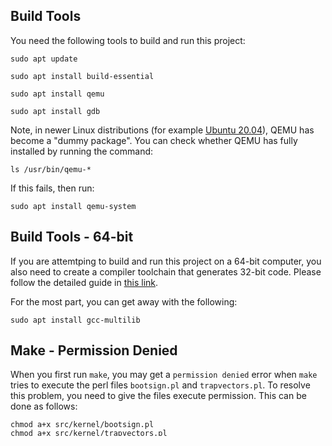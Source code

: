## Build Tools

You need the following tools to build and run this project:

```
sudo apt update

sudo apt install build-essential

sudo apt install qemu

sudo apt install gdb
```

Note, in newer Linux distributions (for example [Ubuntu 20.04][2]), QEMU has become a "dummy package". You can check whether QEMU has fully installed by running the command:

```
ls /usr/bin/qemu-*
```

If this fails, then run:

```
sudo apt install qemu-system
```


## Build Tools - 64-bit

If you are attemtping to build and run this project on a 64-bit computer, you also need to create a compiler toolchain that generates 32-bit code. Please follow the detailed guide in [this link][0].

For the most part, you can get away with the following:

```
sudo apt install gcc-multilib
```


## Make - Permission Denied

When you first run `make`, you may get a `permission denied` error when `make` tries to execute the perl files `bootsign.pl` and `trapvectors.pl`. To resolve this problem, you need to give the files execute permission. This can be done as follows:

```
chmod a+x src/kernel/bootsign.pl
chmod a+x src/kernel/trapvectors.pl
```

For more information, see the discussion [here][1].


## Running

There are a few ways to run the OS:

- `make qemu`
	- graphical
- `make qemu-nox`
	- text mode
- `make qemu-curses`
	- text mode displayed using curses


## Debugging using GDB

1\) Run the OS using one of the following:

- `make qemu-gdb`
- `make qemu-curses-gdb`
- `make qemu-nox-gdb`

2\) Then open GDB in a separate terminal.

3\) In the GDB console, type `continue`.

```
(gdb) continue
```

If you get the message `The program is not being run`, it is likely because GDB failed to load the '.gdbinit' file in this repository. You can either:

- Add the path to the file to your 'auto-load safe-path'. Or,
- Enter the commands in the file manually:

```
(gdb) symbol-file img/kernel
(gdb) target remote localhost:26000
(gdb) set print pretty on
(gdb) continue
```



[0]: https://pdos.csail.mit.edu/6.828/2018/tools.html
[1]: https://www.cs.bgu.ac.il/~osce151/Assignment_1?action=show-thread&id=03742be4bbf284c7dd39833c6107ab87
[2]: https://launchpad.net/ubuntu/focal/+package/qemu
